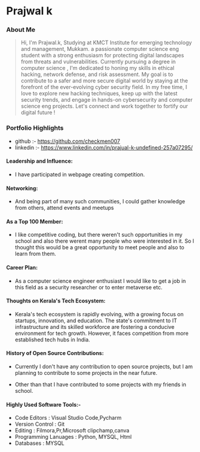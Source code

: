 # Prajwal k

### About Me

> Hi, I'm Prajwal.k, Studying at KMCT Institute for emerging technology and management, Mukkam. a passionate computer science eng student  with a strong enthusiasm for protecting digital landscapes from threats and vulnerabilities. Currently pursuing a degree in computer science , I'm dedicated to honing my skills in ethical hacking, network defense, and risk assessment. My goal is to contribute to a safer and more secure digital world by staying at the forefront of the ever-evolving cyber security field. In my free time, I love to explore new hacking techniques, keep up with the latest security trends, and engage in hands-on cybersecurity and computer science eng projects. Let's connect and work together to fortify our digital future !

### Portfolio Highlights

- github :- https://github.com/checkmen007
- linkedin :- https://www.linkedin.com/in/prajual-k-undefined-257a07295/


#### Leadership and Influence: 

- I have participated in webpage creating competition.

#### Networking: 

- And being part of many such communities, I could gather knowledge from others, attend events and meetups

#### As a Top 100 Member: 

- I like competitive coding, but there weren't such opportunities in my school and also there werent many people who were interested in it. So I thought this would be a great opportunity to meet people and also to learn from them.


#### Career Plan: 

- As a computer science engineer enthusiast I would like to get a job in this field as a security researcher or to enter metaverse etc.

#### Thoughts on Kerala's Tech Ecosystem: 

-  Kerala's tech ecosystem is rapidly evolving, with a growing focus on startups, innovation, and education. The state's commitment to IT infrastructure and its skilled workforce are fostering a conducive environment for tech growth. However, it faces competition from more established tech hubs in India.
#### History of Open Source Contributions:

- Currently I don't have any contribution to open source projects, but I am planning to contribute to some projects in the near future.

- Other than that I have contributed to some projects with my friends in school.

#### Highly Used Software Tools:-

- Code Editors : Visual Studio Code,Pycharm
- Version Control : Git
- Editing : Filmora,Pr,Microsoft clipchamp,canva
- Programming Lanuages : Python, MYSQL, Html
- Databases : MYSQL

